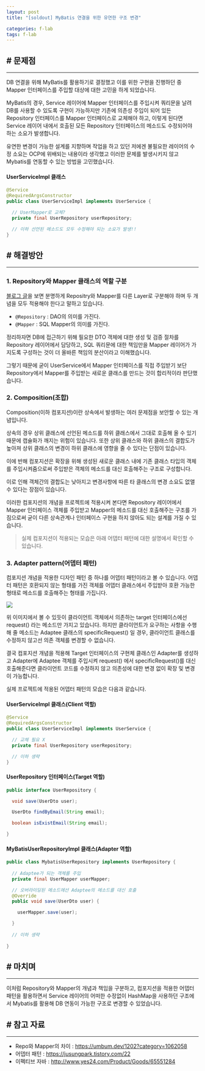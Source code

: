 ```yaml
---
layout: post
title: "[soldout] MyBatis 연결을 위한 유연한 구조 변경"

categories: f-lab
tags: f-lab 
---
```


## # 문제점
***
DB 연결을 위해 MyBatis를 활용하기로 결정했고 이를 위한 구현을 진행하던 중 Mapper 인터페이스를 주입할 대상에 대한 고민을 하게 되었습니다.

MyBatis의 경우, Service 레이어에 Mapper 인터페이스를 주입시켜 쿼리문을 날려 DB를 사용할 수 있도록 구현이 가능하지만 기존에 의존성 주입이 되어 있든 Repository 인터페이스를 Mapper 인터페이스로 교체해야 하고, 이렇게 된다면 Service 레이어 내에서 호출된 모든 Repository 인터페이스의 메소드도 수정되어야 하는 소요가 발생합니다.

유연한 변경이 가능한 설계를 지향하며 작업을 하고 있던 저에겐 불필요한 레이어의 수정 소요는 OCP에 위배되는 내용이라 생각했고 이러한 문제를 발생시키지 않고 Mybatis를 연동할 수 있는 방법을 고민했습니다.

#### UserServiceImpl 클래스
```java
@Service
@RequiredArgsConstructor
public class UserServiceImpl implements UserService {

  // UserMapper로 교체?
  private final UserRepository userRepository;

  // 이하 선언된 메소드도 모두 수정해야 되는 소요가 발생!!
}
```

## # 해결방안
***
### 1. Repository와 Mapper 클래스의 역할 구분
[블로그 글](https://umbum.dev/1202?category=1062058)을 보면 분명하게 Repositry와 Mapper를 다른 Layer로 구분해야 하며 두 개념을 모두 적용해야 한다고 말하고 있습니다.

- `@Repository` : DAO의 의미를 가진다.
- `@Mapper` : SQL Mapper의 의미를 가진다.

정리하자면 DB에 접근하기 위해 필요한 DTO 객체에 대한 생성 및 검증 절차를 Repository 레이어에서 담당하고, SQL 쿼리문에 대한 책임만을 Mapper 레이어가 가지도록 구성하는 것이 더 올바른 책임의 분산이라고 이해했습니다.

그렇기 때문에 굳이 UserService에서 Mapper 인터페이스를 직접 주입받기 보단 Repository에서 Mapper를 주입받는 새로운 클래스를 만드는 것이 합리적이라 판단했습니다.

### 2. Composition(조합)
Composition(이하 컴포지션)이란 상속에서 발생하는 여러 문제점을 보안할 수 있는 개념입니다.

상속의 경우 상위 클래스에 선언된 메소드를 하위 클래스에서 그대로 호출해 올 수 있기 때문에 캡슐화가 깨지는 위험이 있습니다. 또한 상위 클래스와 하위 클래스의 결합도가 높아져 상위 클래스의 변경이 하위 클래스에 영향을 줄 수 있다는 단점이 있습니다.

이에 반해 컴포지션은 확장을 위해 생성된 새로운 클래스 내에 기존 클래스 타입의 객체를 주입시켜줌으로써 주입받은 객체의 메소드를 대신 호출해주는 구조로 구성합니다.

이로 인해 객체간의 결합도는 낮아지고 변경사항에 따른 타 클래스의 변경 소요도 없앨 수 있다는 장점이 있습니다.

이러한 컴포지션의 개념을 프로젝트에 적용시켜 본다면 Repository 레이어에서 Mapper 인터페이스 객체를 주입받고 Mapper의 메소드를 대신 호출해주는 구조를 가짐으로써 굳이 다른 상속관계나 인터페이스 구현을 하지 않아도 되는 설계를 가질 수 있습니다.

> 실제 컴포지션이 적용되는 모습은 아래 어뎁터 패턴에 대한 설명에서 확인할 수 있습니다.

### 3. Adapter pattern(어뎁터 패턴)
컴포지션 개념을 적용한 디자인 패턴 중 하나를 어뎁터 패턴이라고 볼 수 있습니다. 어뎁터 패턴은 호환되지 않는 형태를 가진 객체를 어뎁터 클래스에서 주입받아 호환 가능한 형태로 메소드를 호출해주는 형태를 가집니다.

![](https://t1.daumcdn.net/cfile/tistory/24231F4C575EACA210)

위 이미지에서 볼 수 있듯이 클라이언트 객체에서 의존하는 target 인터페이스에선 request() 라는 메소드만 가지고 있습니다. 하지만 클라이언트가 요구하는 사항을 수행해 줄 메소드는 Adaptee 클래스의 specificRequest() 일 경우, 클라이언트 클래스를 수정하지 않고선 의존 객체를 변경할 수 없습니다.

결국 컴포지션 개념을 적용해 Target 인터페이스의 구현체 클래스인 Adapter를 생성하고 Adapter에 Adaptee 객체를 주입시켜 request() 에서 specificRequest()를 대신 호출해준다면 클라이언트 코드를 수정하지 않고 의존성에 대한 변경 없이 확장 및 변경이 가능합니다.

실제 프로젝트에 적용된 어뎁터 패턴의 모습은 다음과 같습니다.

#### UserServiceImpl 클래스(Client 역할)
```java
@Service
@RequiredArgsConstructor
public class UserServiceImpl implements UserService {

  // 교체 필요 X
  private final UserRepository userRepository;

  // 이하 생략
}
```

#### UserRepository 인터페이스(Target 역할)
```java
public interface UserRepository {

  void save(UserDto user);

  UserDto findByEmail(String email);

  boolean isExistEmail(String email);

}
```

#### MyBatisUserRepositoryImpl 클래스(Adapter 역할)
```java
public class MybatisUserRepository implements UserRepository {
  
  // Adaptee가 되는 객체를 주입
  private final UserMapper userMapper;

  // 오버라이딩된 메소드에선 Adaptee의 메소드를 대신 호출
  @Override
  public void save(UserDto user) {

    userMapper.save(user);

  }
  
  // 이하 생략
  
}
```
## # 마치며
***
이처럼 Repository와 Mapper의 개념과 책임을 구분하고, 컴포지션을 적용한 어뎁터 패턴을 활용하면서 Service 레이어의 어떠한 수정없이 HashMap을 사용하던 구조에서 Mybatis를 활용해 DB 연동이 가능한 구조로 변경할 수 있었습니다.

## # 참고 자료
***
- Repo와 Mapper의 차이 : https://umbum.dev/1202?category=1062058
- 어뎁터 패턴 : https://jusungpark.tistory.com/22
- 이펙티브 자바 : http://www.yes24.com/Product/Goods/65551284
